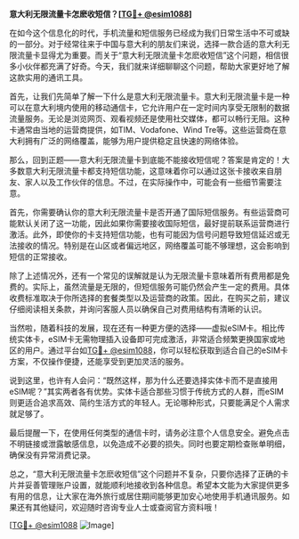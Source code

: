 **意大利无限流量卡怎麽收短信？[[TG💪+ @esim1088](https://t.me/s/esim1088)]**

在如今这个信息化的时代，手机流量和短信服务已经成为我们日常生活中不可或缺的一部分。对于经常往来于中国与意大利的朋友们来说，选择一款合适的意大利无限流量卡显得尤为重要。而关于“意大利无限流量卡怎麽收短信”这个问题，相信很多小伙伴都充满了好奇。今天，我们就来详细聊聊这个问题，帮助大家更好地了解这款实用的通讯工具。

首先，让我们先简单了解一下什么是意大利无限流量卡。意大利无限流量卡是一种可以在意大利境内使用的移动通信卡，它允许用户在一定时间内享受无限制的数据流量服务。无论是浏览网页、观看视频还是使用社交媒体，都可以畅行无阻。这种卡通常由当地的运营商提供，如TIM、Vodafone、Wind Tre等。这些运营商在意大利拥有广泛的网络覆盖，能够为用户提供稳定且快速的网络体验。

那么，回到正题——意大利无限流量卡到底能不能接收短信呢？答案是肯定的！大多数意大利无限流量卡都支持短信功能，这意味着你可以通过这张卡接收来自朋友、家人以及工作伙伴的信息。不过，在实际操作中，可能会有一些细节需要注意。

首先，你需要确认你的意大利无限流量卡是否开通了国际短信服务。有些运营商可能默认关闭了这一功能，因此如果你需要接收国际短信，最好提前联系运营商进行激活。此外，即使你的卡支持短信功能，也有可能因为信号问题导致短信延迟或无法接收的情况。特别是在山区或者偏远地区，网络覆盖可能不够理想，这会影响到短信的正常接收。

除了上述情况外，还有一个常见的误解就是认为无限流量卡意味着所有费用都是免费的。实际上，虽然流量是无限的，但短信服务可能仍然会产生一定的费用。具体收费标准取决于你所选择的套餐类型以及运营商的政策。因此，在购买之前，建议仔细阅读相关条款，并询问客服人员以确保自己对费用结构有清晰的认识。

当然啦，随着科技的发展，现在还有一种更方便的选择——虚拟eSIM卡。相比传统实体卡，eSIM卡无需物理插入设备即可完成激活，非常适合频繁更换国家或地区的用户。通过平台如[TG💪+ @esim1088](https://t.me/s/esim1088)，你可以轻松获取到适合自己的eSIM卡方案，不仅操作便捷，还能享受到更加灵活的服务。

说到这里，也许有人会问：“既然这样，那为什么还要选择实体卡而不是直接用eSIM呢？”其实两者各有优势。实体卡适合那些习惯于传统方式的人群，而eSIM则更适合追求高效、简约生活方式的年轻人。无论哪种形式，只要能满足个人需求就足够了。

最后提醒一下，在使用任何类型的通信卡时，请务必注意个人信息安全。避免点击不明链接或泄露敏感信息，以免造成不必要的损失。同时也要定期检查账单明细，确保没有异常消费记录。

总之，“意大利无限流量卡怎麽收短信”这个问题并不复杂，只要你选择了正确的卡片并妥善管理账户设置，就能顺利地接收到各种信息。希望本文能为大家提供更多有用的信息，让大家在海外旅行或居住期间能够更加安心地使用手机通讯服务。如果还有其他疑问，欢迎随时咨询专业人士或查阅官方资料哦！

[[TG💪+ @esim1088](https://t.me/s/esim1088) ![Image](https://i.postimg.cc/4NQfJmqS/Snipaste-2025-05-13-00-14-12.png)]